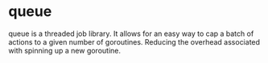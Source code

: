 # queue

queue is a threaded job library. It allows for an easy way to cap a batch of actions to a given number of goroutines. Reducing the overhead associated with spinning up a new goroutine. 
